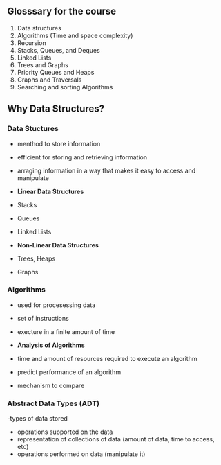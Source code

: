 ## Glosssary for the course

1. Data structures
2. Algorithms (Time and space complexity)
3. Recursion
4. Stacks, Queues, and Deques
5. Linked Lists
6. Trees and Graphs
7. Priority Queues and Heaps
8. Graphs and Traversals
9. Searching and sorting Algorithms

## Why Data Structures?

### **Data Stuctures**

- menthod to store information
- efficient for storing and retrieving information
- arraging information in a way that makes it easy to access and manipulate

- **Linear Data Structures**
- Stacks
- Queues
- Linked Lists

- **Non-Linear Data Structures**
- Trees, Heaps
- Graphs

### **Algorithms**

- used for procesessing data
- set of instructions
- execture in a finite amount of time

- **Analysis of Algorithms**
- time and amount of resources required to execute an algorithm
- predict performance of an algorithm
- mechanism to compare

### **Abstract Data Types (ADT)**

-types of data stored

- operations supported on the data
- representation of collections of data (amount of data, time to access, etc)
- operations performed on data (manipulate it)
